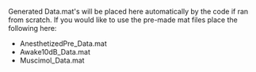 Generated Data.mat's will be placed here automatically by the code if ran from scratch. If you would like to use the pre-made mat files place the following here:

- AnesthetizedPre_Data.mat
- Awake10dB_Data.mat
- Muscimol_Data.mat
